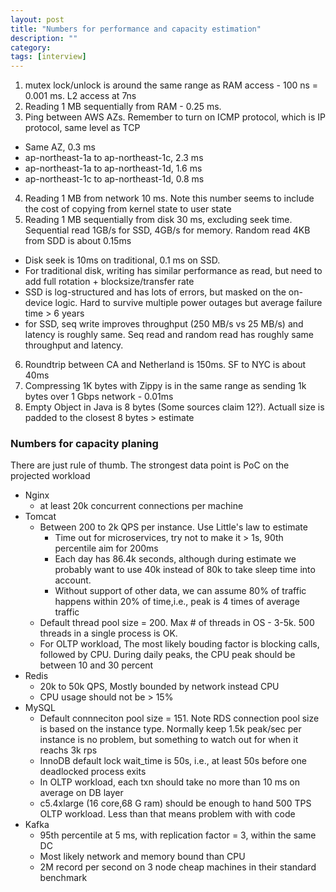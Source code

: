 ```yaml
---
layout: post
title: "Numbers for performance and capacity estimation" 
description: ""
category: 
tags: [interview]
---
```


1. mutex lock/unlock is around the same range as RAM access - 100 ns = 0.001 ms. L2 access at 7ns
2. Reading 1 MB sequentially from RAM - 0.25 ms.
3. Ping between AWS AZs. Remember to turn on ICMP protocol, which is IP protocol, same level as TCP
  * Same AZ, 0.3 ms
  * ap-northeast-1a to ap-northeast-1c, 2.3 ms 
  * ap-northeast-1a to ap-northeast-1d, 1.6 ms
  * ap-northeast-1c to ap-northeast-1d, 0.8 ms
4. Reading 1 MB from network 10 ms. Note this number seems to include the cost of copying from kernel state to user state
5. Reading 1 MB sequentially from disk 30 ms, excluding seek time. Sequential read 1GB/s for SSD, 4GB/s for memory. Random read 4KB from SDD is about 0.15ms
  * Disk seek is 10ms on traditional, 0.1 ms on SSD.
  * For traditional disk, writing has similar performance as read, but need to add full rotation + blocksize/transfer rate
  * SSD is log-structured and has lots of errors, but masked on the on-device logic. Hard to survive multiple power outages but average failure time > 6 years
  * for SSD, seq write improves throughput (250 MB/s vs 25 MB/s) and latency is roughly same. Seq read and random read has roughly same throughput and latency. 
6. Roundtrip between CA and Netherland is 150ms. SF to NYC is about 40ms
8. Compressing 1K bytes with Zippy is in the same range as sending 1k bytes over 1 Gbps network - 0.01ms
12. Empty Object in Java is 8 bytes (Some sources claim 12?). Actuall size is padded to the closest 8 bytes > estimate 

### Numbers for capacity planing

There are just rule of thumb. The strongest data point is PoC on the projected workload

* Nginx 
  * at least 20k concurrent connections per machine
* Tomcat 
  * Between 200 to 2k QPS per instance. Use Little's law to estimate
    * Time out for microservices, try not to make it > 1s, 90th percentile aim for 200ms
    * Each day has 86.4k seconds, although during estimate we probably want to use 40k instead of 80k to take sleep time into account.
    * Without support of other data, we can assume 80% of traffic happens within 20% of time,i.e., peak is 4 times of average traffic
  * Default thread pool size = 200. Max # of threads in OS - 3-5k. 500 threads in a single process is OK.
  * For OLTP workload, The most likely bouding factor is blocking calls, followed by CPU. During daily peaks, the CPU peak should be between 10 and 30 percent
* Redis
  * 20k to 50k QPS, Mostly bounded by network instead CPU
  * CPU usage should not be > 15%
* MySQL
  * Default connneciton pool size = 151. Note RDS connection pool size is based on the instance type. Normally keep 1.5k peak/sec per instance is no problem, but something to watch out for when it reachs 3k rps
  * InnoDB default lock wait_time is 50s, i.e., at least 50s before one deadlocked process exits
  * In OLTP workload, each txn should take no more than 10 ms on average on DB layer
  * c5.4xlarge (16 core,68 G ram) should be enough to hand 500 TPS OLTP workload. Less than that means problem with with code 
* Kafka
  * 95th percentile at 5 ms, with replication factor = 3, within the same DC
  * Most likely network and memory bound than CPU
  * 2M record per second on 3 node cheap machines in their standard benchmark
